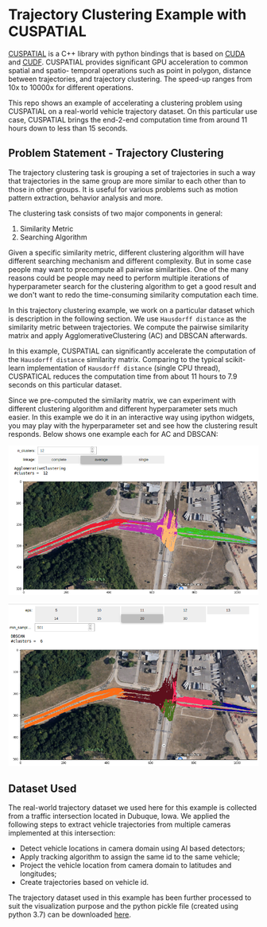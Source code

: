 # Trajectory Clustering Example with CUSPATIAL

[CUSPATIAL](https://github.com/zhangjianting/cuspatial) is a C++ library with python bindings that is based on [CUDA](https://en.wikipedia.org/wiki/CUDA) and [CUDF](https://github.com/rapidsai/cudf).
CUSPATIAL provides significant GPU acceleration to common spatial and spatio-
temporal operations such as point in polygon, distance between trajectories, and
trajectory clustering. The speed-up ranges from 10x to 10000x for different
operations.

This repo shows an example of accelerating a clustering problem using CUSPATIAL on a real-world vehicle trajectory dataset. On this particular use case, CUSPATIAL brings the end-2-end computation time from around 11 hours down to less than 15 seconds. 

[//]: # (Image References)

[AC]: ./images/AC.png "AC"
[DB]: ./images/DB.png "DB"
[LOCUST_HILL_EB]: ./images/LOCUST_HILL_EB.png "LOCUST_HILL_EB"
[jitter_effect]: ./output_images/jitter_effect.png "jitter_effect"
[moviepy_saveclip]: ./images/moviepy_saveclip.png "moviepy_saveclip"

## Problem Statement - Trajectory Clustering 

The trajectory clustering task is grouping a set of trajectories in such a way that trajectories in the same group are more similar to each other than to those in other groups. It is useful for various problems such as motion pattern extraction, behavior analysis and more.

The clustering task consists of two major components in general:

1. Similarity Metric
2. Searching Algorithm

Given a specific similarity metric, different clustering algorithm will have different searching mechanism and different complexity. But in some case people may want to precompute all pairwise similarities. One of the many reasons could be people may need to perform multiple iterations of hyperparameter search for the clustering algorithm to get a good result and we don't want to redo the time-consuming similarity computation each time. 

In this trajectory clustering example, we work on a particular dataset which is description in the following section. We use `Hausdorff distance` as the similarity metric between trajectories. We compute the pairwise similarity matrix and apply AgglomerativeClustering (AC) and DBSCAN afterwards.

In this example, CUSPATIAL can significantly accelerate the computation of the `Hausdorff distance` similarity matrix. Comparing to the typical scikit-learn implementation of `Hausdorff distance` (single CPU thread), CUSPATICAL reduces the computation time from about 11 hours to 7.9 seconds on this particular dataset.

Since we pre-computed the similarity matrix, we can experiment with different clustering algorithm and different hyperparameter sets much easier. In this example we do it in an interactive way using ipython widgets, you may play with the hyperparameter set and see how the clustering result responds. Below shows one example each for AC and DBSCAN:  

![alt text][AC]

![alt text][DB]

## Dataset Used

The real-world trajectory dataset we used here for this example is collected from a traffic intersection located in Dubuque, Iowa. We applied the following steps to extract vehicle trajectories from multiple cameras implemented at this intersection:

* Detect vehicle locations in camera domain using AI based detectors;
* Apply tracking algorithm to assign the same id to the same vehicle;
* Project the vehicle location from camera domain to latitudes and longitudes;
* Create trajectories based on vehicle id. 

The trajectory dataset used in this example has been further processed to suit the visualization purpose and the python pickle file (created using python 3.7) can be downloaded [here](https://drive.google.com/file/d/1GE-_z9HgLp3eV7Lgo_KOl53QuMgiCUMS/view?usp=sharing). 
